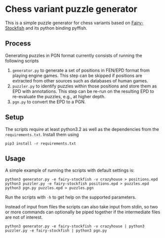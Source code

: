 # Chess variant puzzle generator

This is a simple puzzle generator for chess variants based on [Fairy-Stockfish](https://github.com/ianfab/Fairy-Stockfish) and its python binding pyffish.

## Process

Generating puzzles in PGN format currently consists of running the following scripts
1. `generator.py` to generate a set of positions in FEN/EPD format from playing engine games. This step can be skipped if positions are extracted from other sources such as databases of human games.
2. `puzzler.py` to identify puzzles within those positions and store them as EPD with annotations. This step can be re-run on the resulting EPD to re-evaluate the puzzles, e.g., at higher depth.
3. `pgn.py` to convert the EPD to a PGN.

## Setup
The scripts require at least python3.2 as well as the dependencies from the `requirements.txt`. Install them using
```
pip3 install -r requirements.txt
```

## Usage
A simple example of running the scripts with default settings is:
```
python3 generator.py -e fairy-stockfish -v crazyhouse > positions.epd
python3 puzzler.py -e fairy-stockfish positions.epd > puzzles.epd
python3 pgn.py puzzles.epd > puzzles.pgn
```
Run the scripts with `-h` to get help on the supported parameters.

Instead of input from files the scripts can also take input from stdin, so two or more commands can optionally be piped together if the intermediate files are not of interest.
```
python3 generator.py -e fairy-stockfish -v crazyhouse | python3 puzzler.py -e fairy-stockfish | python3 pgn.py
```
